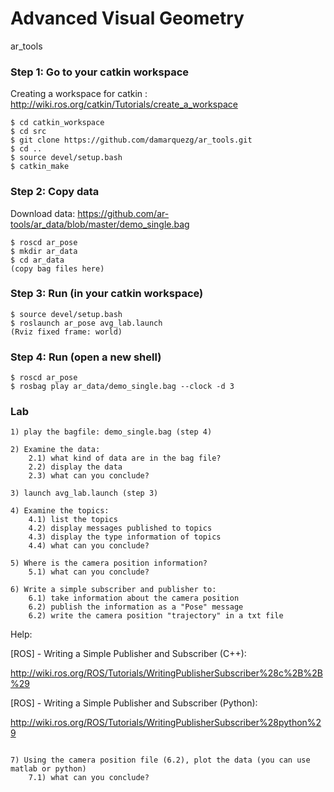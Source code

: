 # Advanced Visual Geometry
ar_tools

### Step 1: Go to your catkin workspace
Creating a workspace for catkin : http://wiki.ros.org/catkin/Tutorials/create_a_workspace
```
$ cd catkin_workspace
$ cd src
$ git clone https://github.com/damarquezg/ar_tools.git
$ cd ..
$ source devel/setup.bash
$ catkin_make
```
### Step 2: Copy data
Download data: https://github.com/ar-tools/ar_data/blob/master/demo_single.bag
```
$ roscd ar_pose
$ mkdir ar_data
$ cd ar_data
(copy bag files here)
```
### Step 3: Run (in your catkin workspace)
```
$ source devel/setup.bash
$ roslaunch ar_pose avg_lab.launch
(Rviz fixed frame: world)
```
### Step 4: Run (open a new shell)
```
$ roscd ar_pose
$ rosbag play ar_data/demo_single.bag --clock -d 3
```
### Lab
```
1) play the bagfile: demo_single.bag (step 4)

2) Examine the data: 
    2.1) what kind of data are in the bag file?
    2.2) display the data
    2.3) what can you conclude?
    
3) launch avg_lab.launch (step 3)

4) Examine the topics:
    4.1) list the topics
    4.2) display messages published to topics
    4.3) display the type information of topics
    4.4) what can you conclude?
    
5) Where is the camera position information?
    5.1) what can you conclude?
    
6) Write a simple subscriber and publisher to:
    6.1) take information about the camera position 
    6.2) publish the information as a "Pose" message
    6.2) write the camera position "trajectory" in a txt file
```
Help: 

[ROS] - Writing a Simple Publisher and Subscriber (C++):

http://wiki.ros.org/ROS/Tutorials/WritingPublisherSubscriber%28c%2B%2B%29

[ROS] - Writing a Simple Publisher and Subscriber (Python):

http://wiki.ros.org/ROS/Tutorials/WritingPublisherSubscriber%28python%29
```
    
7) Using the camera position file (6.2), plot the data (you can use matlab or python)
    7.1) what can you conclude?
```
